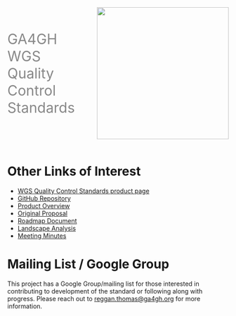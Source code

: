 <div class="title container" style="display: flex; align-items: center; gap: 50px;">
  <h1 style="font-size: 2rem; font-weight: normal; color: #888888; margin: 0;">
    <a href="https://github.com/ga4gh/quality-control-wgs" style="color: inherit; text-decoration: none;">
      GA4GH WGS Quality Control Standards
    </a>
  </h1>
  <img src="https://www.ga4gh.org/wp-content/themes/ga4gh/dist/assets/svg/logos/logo-full-color.svg" class="title" width="300">
</div>
<br>


# Other Links of Interest

-  [WGS Quality Control Standards product page](https://www.ga4gh.org/product/wgs-quality-control-standards/)
-  [GitHub Repository](https://github.com/ga4gh/quality-control-wgs)
-  [Product Overview](https://youtu.be/ODpBsoIhNwE)
-  [Original Proposal](https://docs.google.com/document/d/11xwiM7eGE10kwIl7zsr9tL5ZuNlqGdW9/edit?usp=sharing&ouid=107543167341861034315&rtpof=true&sd=true)
-  [Roadmap Document](https://docs.google.com/document/d/1T2Ls5HRz5xR9sQkH6YnktFWfjEEmSBchA6twHbfGJ_o/edit?usp=sharing)
-  [Landscape Analysis](https://docs.google.com/spreadsheets/d/1SKy1p38RJf3YNJ33XPIS8qLY5exF93pxdfozaiMnJqQ/edit?usp=share_link)
-  [Meeting Minutes](https://docs.google.com/document/d/1a4ns_QbN4OzDiSThyfsZ0JITfrZTmW3g3HCWDpqPvr4/edit?usp=share_link)

# Mailing List / Google Group

This project has a Google Group/mailing list for those interested in contributing to development of the standard or following along with progress. Please reach out to reggan.thomas@ga4gh.org for more information.
